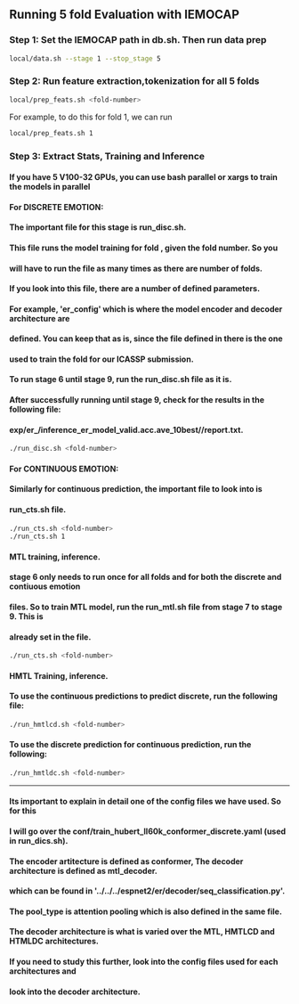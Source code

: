 ## Running 5 fold Evaluation with IEMOCAP

### Step 1: Set the IEMOCAP path in db.sh. Then run data prep 
```bash
local/data.sh --stage 1 --stop_stage 5
```
### Step 2: Run feature extraction,tokenization for all 5 folds

```bash
local/prep_feats.sh <fold-number>
```
For example, to do this for fold 1, we can run 
```bash
local/prep_feats.sh 1
```

### Step 3: Extract Stats, Training and Inference
#### If you have 5 V100-32 GPUs, you can use bash parallel or xargs to train the models in parallel

#### For DISCRETE EMOTION:

#### The important file for this stage is run_disc.sh.
#### This file runs the model training for fold <k>, given the fold number. So you
#### will have to run the file as many times as there are number of folds.
#### If you look into this file, there are a number of defined parameters.
#### For example, 'er_config' which is where the model encoder and decoder architecture are
#### defined. You can keep that as is, since the file defined in there is the one
#### used to train the fold for our ICASSP submission.
#### To run stage 6 until stage 9, run the run_disc.sh file as it is. 
#### After successfully running until stage 9, check for the results in the following file:
#### exp/er_<er-tag>/inference_er_model_valid.acc.ave_10best/<test-dir>/report.txt.
```bash
./run_disc.sh <fold-number>
```

#### For CONTINUOUS EMOTION:
#### Similarly for continuous prediction, the important file to look into is 
#### run_cts.sh file. 
```bash
./run_cts.sh <fold-number>
./run_cts.sh 1
```

#### MTL training, inference. 
#### stage 6 only needs to run once for all folds and for both the discrete and contiuous emotion 
#### files. So to train MTL model, run the run_mtl.sh file from stage 7 to stage 9. This is 
#### already set in the file. 
```bash
./run_cts.sh <fold-number>
```

#### HMTL Training, inference.
#### To use the continuous predictions to predict discrete, run the following file: 
```bash
./run_hmtlcd.sh <fold-number>
```
#### To use the discrete prediction for continuous prediction, run the following:
```bash
./run_hmtldc.sh <fold-number>
```

---------------------------------------------------------------------------------
#### Its important to explain in detail one of the config files we have used. So for this
#### I will go over the conf/train_hubert_ll60k_conformer_discrete.yaml (used in run_dics.sh). 
#### The encoder artitecture is defined as conformer, The decoder architecture is defined as mtl_decoder. 
#### which can be found in '../../../espnet2/er/decoder/seq_classification.py'. 
#### The pool_type is attention pooling which is also defined in the same file.
#### The decoder architecture is what is varied over the MTL, HMTLCD and HTMLDC architectures. 
#### If you need to study this further, look into the config files used for each architectures and 
#### look into the decoder architecture. 

